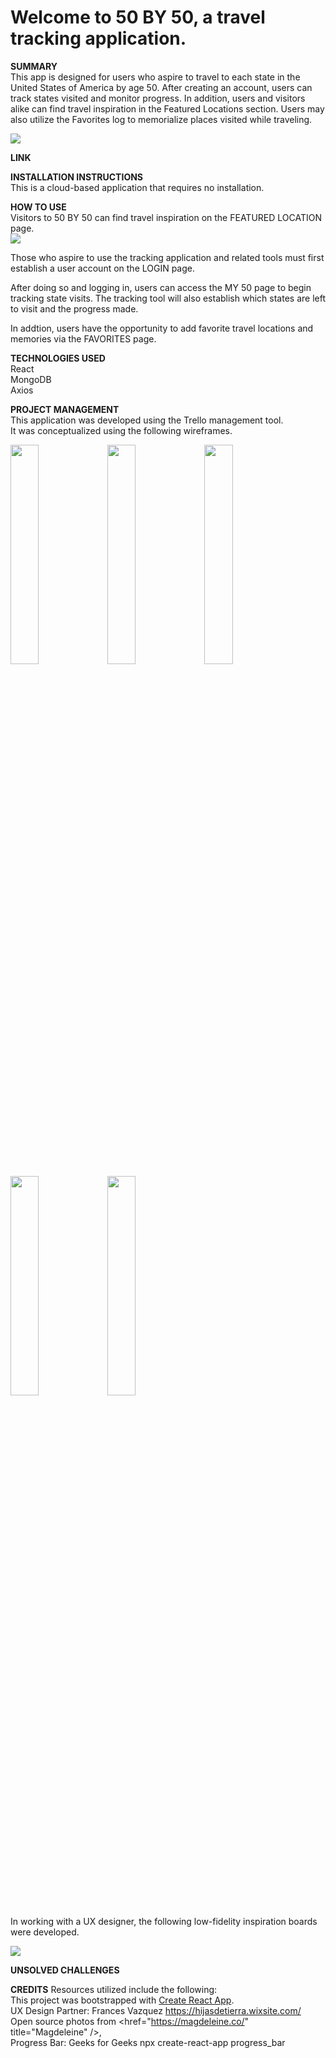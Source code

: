 # Welcome to 50 BY 50, a travel tracking application.

**SUMMARY**<br/>
This app is designed for users who aspire to travel to each state in the United States of America by age 50. After creating an account, users can track states visited and monitor progress. In addition, users and visitors alike can find travel inspiration in the Featured Locations section. Users may also utilize the Favorites log to memorialize places visited while traveling. 

<img src="https://i.imgur.com/nPccIFK.png" />


**LINK**<br/>


**INSTALLATION INSTRUCTIONS**<br/>
This is a cloud-based application that requires no installation. 


**HOW TO USE**<br/>
Visitors to 50 BY 50 can find travel inspiration on the FEATURED LOCATION page.<br/>
<img src="https://i.imgur.com/0CkaIhR.png/" />
<br/>

Those who aspire to use the tracking application and related tools must first establish a user account on the LOGIN page. 
<img/>
<br/>

After doing so and logging in, users can access the MY 50 page to begin tracking state visits. The tracking tool will also establish which states are left to visit and the progress made. 
<img/>
<br/>

In addtion, users have the opportunity to add favorite travel locations and memories via the FAVORITES page.
<img/>
<br/>

**TECHNOLOGIES USED**<br/>
React<br/>
MongoDB<br/>
Axios<br/>



**PROJECT MANAGEMENT**<br/>
This application was developed using the Trello management tool.<br/>
It was conceptualized using the following wireframes.<br/>

<img src="https://i.imgur.com/UdoDMYo.jpg" width="30%" />
<img src="https://i.imgur.com/OUxEW8y.jpg" width="30%" />
<img src="https://i.imgur.com/oN4lqE3.jpg" width="30%" />
<img src="https://i.imgur.com/cAn3LBr.jpg" width="30%" />
<img src="https://i.imgur.com/J2gO4jJ.jpg" width="30%" />

In working with a UX designer, the following low-fidelity inspiration boards were developed. <br/>

<img src="https://i.imgur.com/T9LHPa2.png">


**UNSOLVED CHALLENGES**<br/>



**CREDITS**
Resources utilized include the following:<br/>
This project was bootstrapped with [Create React App](https://github.com/facebook/create-react-app).<br/>
UX Design Partner: Frances Vazquez https://hijasdetierra.wixsite.com/<br/>
Open source photos from <href="https://magdeleine.co/" title="Magdeleine" />, <br/> 
Progress Bar: Geeks for Geeks npx create-react-app progress_bar <br/>

